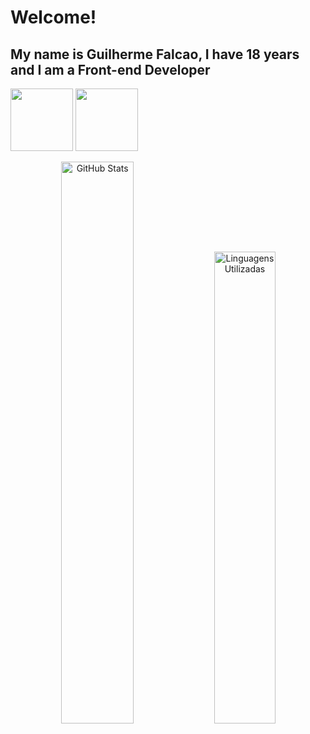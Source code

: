 # Welcome! 

## My name is Guilherme Falcao, I have 18 years and I am a Front-end Developer



<a href='https://www.linkedin.com/in/devguilhermefalcao'><img height= '100px' width= '100px' src="https://camo.githubusercontent.com/66d9e7c2f2043dac1d37be83c579aa21665514da7e4d78cf78d104f709558b16/68747470733a2f2f696d672e69636f6e73382e636f6d2f666c75656e63792f39362f3030303030302f6c696e6b6564696e2e706e67" /></a>
<a href = 'https://www.instagram.com/guifalcao10/'><img height= '100px' width= '100px' src="https://camo.githubusercontent.com/744bdba820fa23c463fc246dcbcb3d936b5385335f96107840407ba5190cb7f4/68747470733a2f2f696d672e69636f6e73382e636f6d2f666c75656e63792f39362f3030303030302f696e7374616772616d2d6e65772e706e67" />  </a>      
<div align="center">
  <img src="https://github-readme-stats.vercel.app/api/?username=guifalcs&show_icons=true&theme=dark" alt="GitHub Stats" width="48%">
  <img src="https://github-readme-stats.vercel.app/api/top-langs/?username=guifalcs&layout=compact&theme=dark" alt="Linguagens Utilizadas" width="44%">
</div>

<!--
**guifalcs/Guifalcs** is a ✨ _special_ ✨ repository because its `README.md` (this file) appears on your GitHub profile.

Here are some ideas to get you started:

- 🔭 I’m currently working on ...
- 🌱 I’m currently learning ...
- 👯 I’m looking to collaborate on ...
- 🤔 I’m looking for help with ...
- 💬 Ask me about ...
- 📫 How to reach me: ...
- 😄 Pronouns: ...
- ⚡ Fun fact: ...
-->

